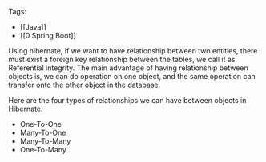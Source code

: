 Tags: 
- [[Java]]
- [[0 Spring Boot]]

Using hibernate, if we want to have relationship between two entities, there must exist a foreign key relationship between the tables, we call it as Referential integrity. The main advantage of having relationship between objects is, we can do operation on one object, and the same operation can transfer onto the other object in the database.

Here are the four types of relationships we can have between objects in Hibernate.

- One-To-One
- Many-To-One
- Many-To-Many
- One-To-Many
